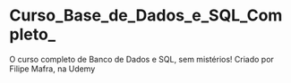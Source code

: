 # Curso_Base_de_Dados_e_SQL_Completo_
O curso completo de Banco de Dados e SQL, sem mistérios! Criado por Filipe Mafra, na Udemy

